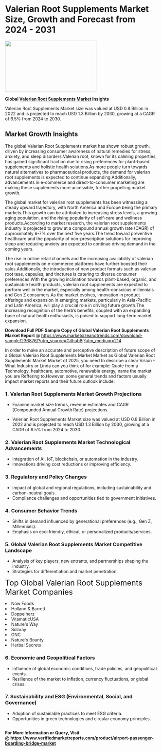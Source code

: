 <H1>Valerian Root Supplements Market Size, Growth and Forecast from 2024 - 2031</H1><img class="aligncenter size-medium wp-image-584254" src="https://thirdeyenews.in/wp-content/uploads/2024/09/Global-Market-Research-300x168.jpeg" alt="" width="300" height="168" /><p><strong>Global&nbsp;<a href="https://www.marketsizeandtrends.com/download-sample/236876/?utm_source=Github8j?utm_medium=214">Valerian Root Supplements Market</a> Insights</strong></p><p>Valerian Root Supplements Market size was valued at USD 0.8 Billion in 2022 and is projected to reach USD 1.3 Billion by 2030, growing at a CAGR of 6.5% from 2024 to 2030.</p><p><h2>Market Growth Insights</h2> <p>The global Valerian Root Supplements market has shown robust growth, driven by increasing consumer awareness of natural remedies for stress, anxiety, and sleep disorders.Valerian root, known for its calming properties, has gained significant traction due to rising preferences for plant-based supplements and holistic health solutions.As more people turn towards natural alternatives to pharmaceutical products, the demand for valerian root supplements is expected to continue expanding.Additionally, advancements in e-commerce and direct-to-consumer marketing are making these supplements more accessible, further propelling market growth.</p> <p>The global market for valerian root supplements has been witnessing a steady upward trajectory, with North America and Europe being the primary markets.This growth can be attributed to increasing stress levels, a growing aging population, and the rising popularity of self-care and wellness products.According to market research, the valerian root supplements industry is projected to grow at a compound annual growth rate (CAGR) of approximately 6-7% over the next five years.The trend toward preventive healthcare and the popularity of non-prescription solutions for improving sleep and reducing anxiety are expected to continue driving demand in the coming years.</p> <p>The rise in online retail channels and the increasing availability of valerian root supplements on e-commerce platforms have further boosted their sales.Additionally, the introduction of new product formats such as valerian root teas, capsules, and tinctures is catering to diverse consumer preferences.With the growing inclination towards plant-based, organic, and sustainable health products, valerian root supplements are expected to perform well in the market, especially among health-conscious millennials and Gen Z consumers.As the market evolves, innovation in product offerings and expansion in emerging markets, particularly in Asia-Pacific and Latin America, will play a crucial role in driving future growth.The increasing recognition of the herb’s benefits, coupled with an expanding base of natural health enthusiasts, is poised to support long-term market expansion.</p> <p><span class=""><strong>Download Full PDF Sample Copy of Global Valerian Root Supplements Market Report</strong> @ <a href="https://www.marketsizeandtrends.com/download-sample/236876/?utm_source=Github8j?utm_medium=214" target="_blank">https://www.marketsizeandtrends.com/download-sample/236876/?utm_source=Github8j?utm_medium=214</a></span></p><p>In order to make an accurate and perceptive description of future scope of a Global&nbsp;Valerian Root Supplements Market Market as Global&nbsp;Valerian Root Supplements Market Market of 2025, you need to describe a clear Vision &ndash; What Industry or Linda can you think of for example: Quote from a Technology, healthcare, automotive, renewable energy, name the market you are Reffering to.However, some general trends and factors usually impact market reports and their future outlook include:</p><h3>1.&nbsp;<strong>Valerian Root Supplements Market Growth Projections</strong></h3><ul><li>Examine market size trends, revenue estimates and CAGR (Compounded Annual Growth Rate) projections.</li><li><p>Valerian Root Supplements Market size was valued at USD 0.8 Billion in 2022 and is projected to reach USD 1.3 Billion by 2030, growing at a CAGR of 6.5% from 2024 to 2030.</p></li></ul><h3>2.&nbsp;<strong>Valerian Root Supplements Market Technological Advancements</strong></h3><ul><li>Integration of AI, IoT, blockchain, or automation in the industry.</li><li>Innovations driving cost reductions or improving efficiency.</li></ul><h3>3.&nbsp;<strong>Regulatory and Policy Changes</strong></h3><ul><li>Impact of global and regional regulations, including sustainability and carbon-neutral goals.</li><li>Compliance challenges and opportunities tied to government initiatives.</li></ul><h3>4.&nbsp;<strong>Consumer Behavior Trends</strong></h3><ul><li>Shifts in demand influenced by generational preferences (e.g., Gen Z, Millennials).</li><li>Emphasis on eco-friendly, ethical, or personalized products/services.</li></ul><h3>5.&nbsp;<strong>Global Valerian Root Supplements Market Competitive Landscape</strong></h3><ul><li>Analysis of key players, new entrants, and partnerships shaping the industry.</li><li>Strategies for differentiation and market penetration.</li></ul><p data-pm-slice="1 1 []"><span style="color: inherit; font-family: inherit; font-size: 25px;">Top Global Valerian Root Supplements Market Companies</span></p><div class="" data-test-id=""><p><li>Now Foods</li><li> Holland & Barrett</li><li> Doppelherz</li><li> VitamaticUSA</li><li> Nature's Way</li><li> Solaray</li><li> GNC</li><li> Nature's Bounty</li><li> Herbal Secrets</li></p></div><h3>6.&nbsp;<strong>Economic and Geopolitical Factors</strong></h3><ul><li>Influence of global economic conditions, trade policies, and geopolitical events.</li><li>Resilience of the market to inflation, currency fluctuations, or global crises.</li></ul><h3>7.&nbsp;<strong>Sustainability and ESG (Environmental, Social, and Governance)</strong></h3><ul><li>Adoption of sustainable practices to meet ESG criteria.</li><li>Opportunities in green technologies and circular economy principles.</li></ul><h2><strong style="font-size: 14px;">For More Information or Query, Visit @&nbsp;</strong><a style="background-color: #ffffff; font-size: 14px;" href="https://www.marketsizeandtrends.com/report/valerian-root-supplements-market/" target="_blank">https://www.verifiedmarketreports.com/product/airport-passenger-boarding-bridge-market</a></h2>